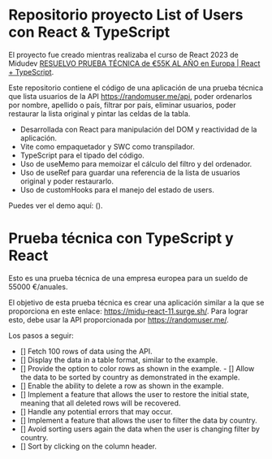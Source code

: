 # Repositorio proyecto List of Users con React & TypeScript

El proyecto fue creado mientras realizaba el curso de React 2023 de Midudev [RESUELVO PRUEBA TÉCNICA de €55K AL AÑO en Europa | React + TypeScript](https://www.youtube.com/@midulive).

Este repositorio contiene el código de una aplicación de una prueba técnica que lista usuarios de la API https://randomuser.me/api, poder ordenarlos por nombre, apellido o país, filtrar por país, eliminar usuarios, poder restaurar la lista original y pintar las celdas de la tabla.

- Desarrollada con React para manipulación del DOM y reactividad de la aplicación.
- Vite como empaquetador y SWC como transpilador.
- TypeScript para el tipado del código.
- Uso de useMemo para memoizar el cálculo del filtro y del ordenador.
- Uso de useRef para guardar una referencia de la lista de usuarios original y poder restaurarlo.
- Uso de customHooks para el manejo del estado de users.

Puedes ver el demo aquí: ().

# Prueba técnica con TypeScript y React

Esto es una prueba técnica de una empresa europea para un sueldo de 55000 €/anuales.

El objetivo de esta prueba técnica es crear una aplicación similar a la que se proporciona en este enlace: https://midu-react-11.surge.sh/. Para lograr esto, debe usar la API proporcionada por https://randomuser.me/.

Los pasos a seguir:

- [] Fetch 100 rows of data using the API.
- [] Display the data in a table format, similar to the example.
- [] Provide the option to color rows as shown in the example.
- [] Allow the data to be sorted by country as demonstrated in the example.
- [] Enable the ability to delete a row as shown in the example.
- [] Implement a feature that allows the user to restore the initial state, meaning that all deleted rows will be recovered.
- [] Handle any potential errors that may occur.
- [] Implement a feature that allows the user to filter the data by country.
- [] Avoid sorting users again the data when the user is changing filter by country.
- [] Sort by clicking on the column header.
